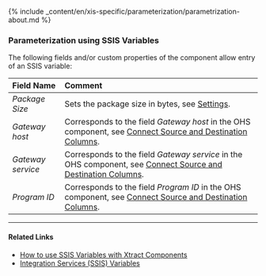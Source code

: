 
{% include _content/en/xis-specific/parameterization/parametrization-about.md  %}

### Parameterization using SSIS Variables
The following fields and/or custom properties of the component allow entry of an SSIS variable:

|Field Name|Comment|
|:----|:----|
| *Package Size* | Sets the package size in bytes, see [Settings](./bw-loader/settings#general).|
| *Gateway host* | Corresponds to the field *Gateway host* in the OHS component, see [Connect Source and Destination Columns](./connect-source-and-destination-column). |
| *Gateway service* | Corresponds to the field *Gateway service* in the OHS component, see [Connect Source and Destination Columns](./connect-source-and-destination-column).|
| *Program ID* | Corresponds to the field *Program ID* in the OHS component, see [Connect Source and Destination Columns](./connect-source-and-destination-column).|

****
#### Related Links
- [How to use SSIS Variables with Xtract Components](../parameterization/parameterization-var) 
- [Integration Services (SSIS) Variables](https://docs.microsoft.com/en-us/sql/integration-services/integration-services-ssis-variables?view=sql-server-ver15)